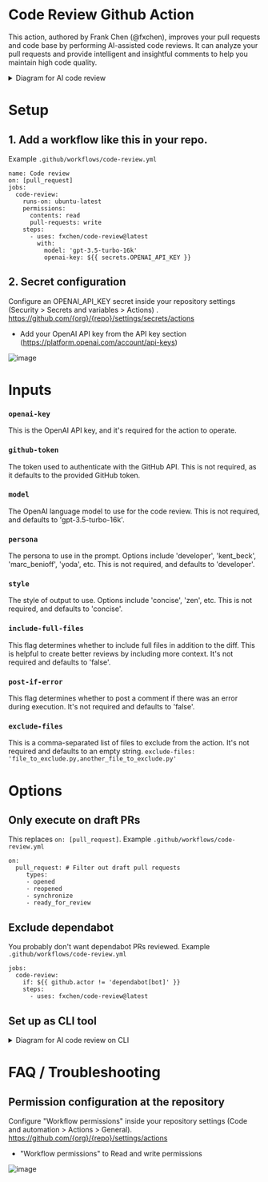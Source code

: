 # Code Review Github Action

This action, authored by Frank Chen (@fxchen), improves your pull requests and code base by performing AI-assisted code reviews. It can analyze your pull requests and provide intelligent and insightful comments to help you maintain high code quality.

<details>
  <summary>Diagram for AI code review</summary>
  
```mermaid
sequenceDiagram
    participant GithubAction as Github Action
    participant action_code_review as action_code_review.py
    participant OpenAI_API as OpenAI API
    participant Claude_API as Claude API
    GithubAction->>action_code_review: main()
    Note over action_code_review: Get environment variables
    Note over action_code_review: Validate API, persona, and style
    Note over action_code_review: Read git diff from stdin
    action_code_review->>action_code_review: get_prompt()
    Note over action_code_review: Generate prompt for API
    action_code_review->>action_code_review: prepare_kwargs_func()
    Note over action_code_review: Prepare parameters for API call
    alt API to use is OpenAI
        action_code_review->>OpenAI_API: call_openai_api(kwargs)
        OpenAI_API-->>action_code_review: Review text
    else API to use is Claude
        action_code_review->>Claude_API: call_claude_api(kwargs)
        Claude_API-->>action_code_review: Review text
    end
    action_code_review-->>GithubAction: Review text
    Note over GithubAction: Sends the review text to the PR

```

</details>

# Setup

## 1. Add a workflow like this in your repo.

Example `.github/workflows/code-review.yml`

```
name: Code review
on: [pull_request]
jobs:
  code-review:
    runs-on: ubuntu-latest
    permissions:
      contents: read
      pull-requests: write
    steps:
      - uses: fxchen/code-review@latest
        with:
          model: 'gpt-3.5-turbo-16k'
          openai-key: ${{ secrets.OPENAI_API_KEY }}
```

## 2. Secret configuration

Configure an OPENAI_API_KEY secret inside your repository settings (Security > Secrets and variables > Actions) . https://github.com/{org}/{repo}/settings/secrets/actions
- Add your OpenAI API key from the API key section (https://platform.openai.com/account/api-keys)

![image](https://github.com/fxchen/code-review/assets/178719/3370b01a-6bb4-417d-a2ca-82507b5fc4b4)


# Inputs

### `openai-key`
This is the OpenAI API key, and it's required for the action to operate.

### `github-token`
The token used to authenticate with the GitHub API. This is not required, as it defaults to the provided GitHub token.

### `model`
The OpenAI language model to use for the code review. This is not required, and defaults to 'gpt-3.5-turbo-16k'.

### `persona`
The persona to use in the prompt. Options include 'developer', 'kent_beck', 'marc_benioff', 'yoda', etc. This is not required, and defaults to 'developer'.

### `style`
The style of output to use. Options include 'concise', 'zen', etc. This is not required, and defaults to 'concise'.

### `include-full-files`
This flag determines whether to include full files in addition to the diff. This is helpful to create better reviews by including more context. It's not required and defaults to 'false'.

### `post-if-error`
This flag determines whether to post a comment if there was an error during execution. It's not required and defaults to 'false'.

### `exclude-files`
This is a comma-separated list of files to exclude from the action. It's not required and defaults to an empty string.
```exclude-files: 'file_to_exclude.py,another_file_to_exclude.py'```

# Options

## Only execute on draft PRs
This replaces `on: [pull_request]`. Example `.github/workflows/code-review.yml`
```
on:
  pull_request: # Filter out draft pull requests
     types:
     - opened
     - reopened
     - synchronize
     - ready_for_review
```

## Exclude dependabot
You probably don't want dependabot PRs reviewed. Example `.github/workflows/code-review.yml`
```
jobs:
  code-review:
    if: ${{ github.actor != 'dependabot[bot]' }}
    steps:
      - uses: fxchen/code-review@latest
```

## Set up as CLI tool


<details>
  <summary>Diagram for AI code review on CLI</summary>
  
```mermaid
sequenceDiagram
    participant code_review as code_review.py
    participant action_code_review as action_code_review.py
    participant OpenAI_API as OpenAI API
    participant Claude_API as Claude API
    code_review->>code_review: main()
    Note over code_review: Parse arguments
    code_review->>code_review: get_diff()
    Note over code_review: Get git diff or file content
    code_review->>action_code_review: subprocess.run(["python3", "action_code_review.py"])
    Note over action_code_review: Get environment variables
    Note over action_code_review: Validate API, persona, and style
    Note over action_code_review: Read git diff from stdin
    action_code_review->>action_code_review: get_prompt()
    Note over action_code_review: Generate prompt for API
    action_code_review->>action_code_review: prepare_kwargs_func()
    Note over action_code_review: Prepare parameters for API call
    alt API to use is OpenAI
        action_code_review->>OpenAI_API: call_openai_api(kwargs)
        OpenAI_API-->>action_code_review: Review text
    else API to use is Claude
        action_code_review->>Claude_API: call_claude_api(kwargs)
        Claude_API-->>action_code_review: Review text
    end
    action_code_review-->>code_review: Review text
    Note over code_review: Prints the review text
```

</details>


# FAQ / Troubleshooting

## Permission configuration at the repository

Configure "Workflow permissions" inside your repository settings (Code and automation > Actions > General). https://github.com/{org}/{repo}/settings/actions
- "Workflow permissions" to Read and write permissions

![image](https://github.com/fxchen/code-review/assets/178719/c04067c9-9476-4474-85ca-854893466807)

